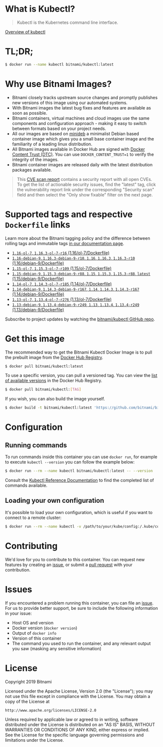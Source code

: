
# What is Kubectl?

> Kubectl is the Kubernetes command line interface.

[Overview of kubectl](https://kubernetes.io/docs/reference/kubectl/overview/)

# TL;DR;

```bash
$ docker run --name kubectl bitnami/kubectl:latest
```

# Why use Bitnami Images?

* Bitnami closely tracks upstream source changes and promptly publishes new versions of this image using our automated systems.
* With Bitnami images the latest bug fixes and features are available as soon as possible.
* Bitnami containers, virtual machines and cloud images use the same components and configuration approach - making it easy to switch between formats based on your project needs.
* All our images are based on [minideb](https://github.com/bitnami/minideb) a minimalist Debian based container image which gives you a small base container image and the familiarity of a leading linux distribution.
* All Bitnami images available in Docker Hub are signed with [Docker Content Trust (DTC)](https://docs.docker.com/engine/security/trust/content_trust/). You can use `DOCKER_CONTENT_TRUST=1` to verify the integrity of the images.
* Bitnami container images are released daily with the latest distribution packages available.


> This [CVE scan report](https://quay.io/repository/bitnami/kubectl?tab=tags) contains a security report with all open CVEs. To get the list of actionable security issues, find the "latest" tag, click the vulnerability report link under the corresponding "Security scan" field and then select the "Only show fixable" filter on the next page.

# Supported tags and respective `Dockerfile` links

Learn more about the Bitnami tagging policy and the difference between rolling tags and immutable tags [in our documentation page](https://docs.bitnami.com/containers/how-to/understand-rolling-tags-containers/).


* [`1.16-ol-7`, `1.16.3-ol-7-r16` (1.16/ol-7/Dockerfile)](https://github.com/bitnami/bitnami-docker-kubectl/blob/1.16.3-ol-7-r16/1.16/ol-7/Dockerfile)
* [`1.16-debian-9`, `1.16.3-debian-9-r10`, `1.16`, `1.16.3`, `1.16.3-r10` (1.16/debian-9/Dockerfile)](https://github.com/bitnami/bitnami-docker-kubectl/blob/1.16.3-debian-9-r10/1.16/debian-9/Dockerfile)
* [`1.15-ol-7`, `1.15.3-ol-7-r109` (1.15/ol-7/Dockerfile)](https://github.com/bitnami/bitnami-docker-kubectl/blob/1.15.3-ol-7-r109/1.15/ol-7/Dockerfile)
* [`1.15-debian-9`, `1.15.3-debian-9-r88`, `1.15`, `1.15.3`, `1.15.3-r88`, `latest` (1.15/debian-9/Dockerfile)](https://github.com/bitnami/bitnami-docker-kubectl/blob/1.15.3-debian-9-r88/1.15/debian-9/Dockerfile)
* [`1.14-ol-7`, `1.14.3-ol-7-r185` (1.14/ol-7/Dockerfile)](https://github.com/bitnami/bitnami-docker-kubectl/blob/1.14.3-ol-7-r185/1.14/ol-7/Dockerfile)
* [`1.14-debian-9`, `1.14.3-debian-9-r167`, `1.14`, `1.14.3`, `1.14.3-r167` (1.14/debian-9/Dockerfile)](https://github.com/bitnami/bitnami-docker-kubectl/blob/1.14.3-debian-9-r167/1.14/debian-9/Dockerfile)
* [`1.13-ol-7`, `1.13.4-ol-7-r276` (1.13/ol-7/Dockerfile)](https://github.com/bitnami/bitnami-docker-kubectl/blob/1.13.4-ol-7-r276/1.13/ol-7/Dockerfile)
* [`1.13-debian-9`, `1.13.4-debian-9-r249`, `1.13`, `1.13.4`, `1.13.4-r249` (1.13/debian-9/Dockerfile)](https://github.com/bitnami/bitnami-docker-kubectl/blob/1.13.4-debian-9-r249/1.13/debian-9/Dockerfile)

Subscribe to project updates by watching the [bitnami/kubectl GitHub repo](https://github.com/bitnami/bitnami-docker-kubectl).

# Get this image

The recommended way to get the Bitnami Kubectl Docker Image is to pull the prebuilt image from the [Docker Hub Registry](https://hub.docker.com/r/bitnami/kubectl).

```bash
$ docker pull bitnami/kubectl:latest
```

To use a specific version, you can pull a versioned tag. You can view the [list of available versions](https://hub.docker.com/r/bitnami/kubectl/tags/) in the Docker Hub Registry.

```bash
$ docker pull bitnami/kubectl:[TAG]
```

If you wish, you can also build the image yourself.

```bash
$ docker build -t bitnami/kubectl:latest 'https://github.com/bitnami/bitnami-docker-kubectl.git#master:1.15/debian-9'
```

# Configuration

## Running commands

To run commands inside this container you can use `docker run`, for example to execute `kubectl --version` you can follow the example below:

```bash
$ docker run --rm --name kubectl bitnami/kubectl:latest -- --version
```

Consult the [Kubectl Reference Documentation](https://kubernetes.io/docs/reference/generated/kubectl/kubectl-commands) to find the completed list of commands available.

## Loading your own configuration

It's possible to load your own configuration, which is useful if you want to connect to a remote cluster:

```bash
$ docker run --rm --name kubectl -v /path/to/your/kube/config:/.kube/config bitnami/kubectl:latest
```

# Contributing

We'd love for you to contribute to this container. You can request new features by creating an [issue](https://github.com/bitnami/bitnami-docker-kubectl/issues), or submit a [pull request](https://github.com/bitnami/bitnami-docker-kubectl/pulls) with your contribution.

# Issues

If you encountered a problem running this container, you can file an [issue](https://github.com/bitnami/bitnami-docker-kubectl/issues). For us to provide better support, be sure to include the following information in your issue:

- Host OS and version
- Docker version (`docker version`)
- Output of `docker info`
- Version of this container
- The command you used to run the container, and any relevant output you saw (masking any sensitive information)

# License

Copyright 2019 Bitnami

Licensed under the Apache License, Version 2.0 (the "License");
you may not use this file except in compliance with the License.
You may obtain a copy of the License at

    http://www.apache.org/licenses/LICENSE-2.0

Unless required by applicable law or agreed to in writing, software
distributed under the License is distributed on an "AS IS" BASIS,
WITHOUT WARRANTIES OR CONDITIONS OF ANY KIND, either express or implied.
See the License for the specific language governing permissions and
limitations under the License.
